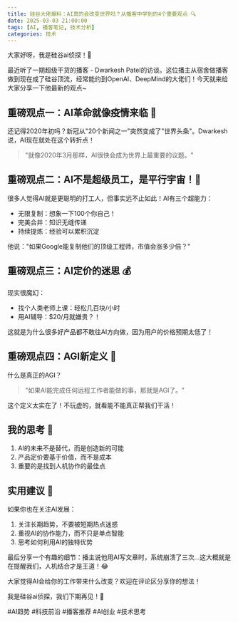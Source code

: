 ```yaml
---
title: 硅谷大佬爆料：AI真的会改变世界吗？从播客中学到的4个重要观点 🔍
date: 2025-03-03 21:00:00
tags: [AI, 播客笔记, 技术分析]
categories: 技术
---
```


大家好呀，我是硅谷ai侦探！👋

最近听了一期超级干货的播客 - Dwarkesh Patel的访谈。这位播主从宿舍做播客做到现在成了硅谷顶流，经常能约到OpenAI、DeepMind的大佬们！今天就来给大家分享一下他最新的观点~

## 重磅观点一：AI革命就像疫情来临 🌊

还记得2020年初吗？新冠从"20个新闻之一"突然变成了"世界头条"。Dwarkesh说，AI现在就处在这个转折点！

> "就像2020年3月那样，AI很快会成为世界上最重要的议题。"

## 重磅观点二：AI不是超级员工，是平行宇宙！🚀

很多人觉得AI就是更聪明的打工人，但事实远不止如此！AI有三个超能力：
- 无限复制：想象一下100个你自己！
- 完美合并：知识无缝传递
- 持续提炼：经验可以累积沉淀

他说："如果Google能复制他们的顶级工程师，市值会涨多少倍？"

## 重磅观点三：AI定价的迷思 💰

现实很魔幻：
- 找个人类老师上课：轻松几百块/小时
- 用AI辅导：$20/月就嫌贵？！

这就是为什么很多好产品都不敢往AI方向做，因为用户的价格预期太低了！

## 重磅观点四：AGI新定义 🎯

什么是真正的AGI？
> "如果AI能完成任何远程工作者能做的事，那就是AGI了。"

这个定义太实在了！不玩虚的，就看能不能真正帮我们干活！

## 我的思考 🤔

1. AI的未来不是替代，而是创造新的可能
2. 产品定价要基于价值，而不是成本
3. 重要的是找到人机协作的最佳点

## 实用建议 📌

如果你也在关注AI发展：
1. 关注长期趋势，不要被短期热点迷惑
2. 重视AI的协作能力，而不只是单点智能
3. 思考如何利用AI的独特优势

最后分享一个有趣的细节：播主说他用AI写文章时，系统崩溃了三次...这大概就是在提醒我们，人机结合才是王道！😂

大家觉得AI会给你的工作带来什么改变？欢迎在评论区分享你的想法！

我是硅谷ai侦探，我们下期再见！👋

#AI趋势 #科技前沿 #播客推荐 #AI创业 #技术思考